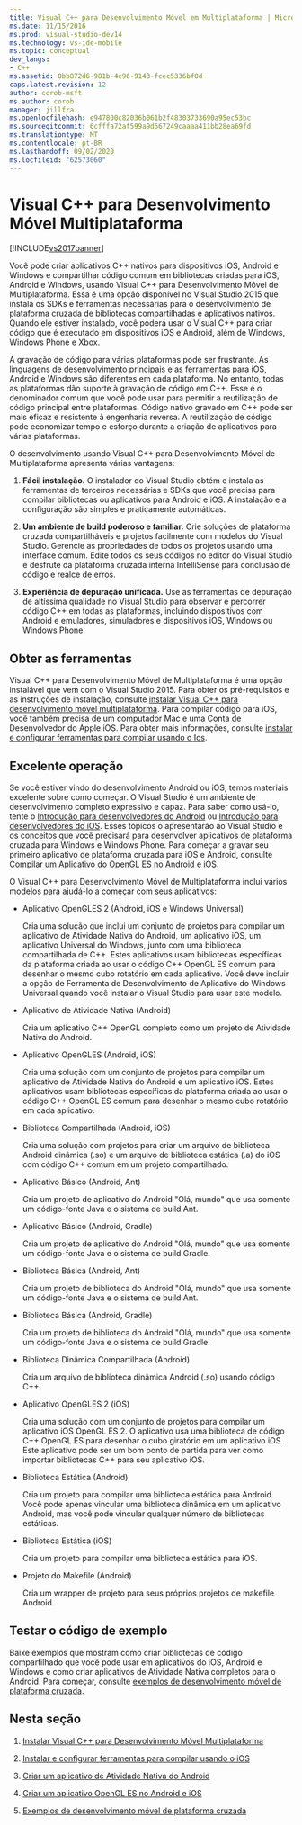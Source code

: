 ```yaml
---
title: Visual C++ para Desenvolvimento Móvel em Multiplataforma | Microsoft Docs
ms.date: 11/15/2016
ms.prod: visual-studio-dev14
ms.technology: vs-ide-mobile
ms.topic: conceptual
dev_langs:
- C++
ms.assetid: 0bb872d6-981b-4c96-9143-fcec5336bf0d
caps.latest.revision: 12
author: corob-msft
ms.author: corob
manager: jillfra
ms.openlocfilehash: e947800c82036b061b2f48303733690a95ec53bc
ms.sourcegitcommit: 6cfffa72af599a9d667249caaaa411bb28ea69fd
ms.translationtype: MT
ms.contentlocale: pt-BR
ms.lasthandoff: 09/02/2020
ms.locfileid: "62573060"
---
```

# <a name="visual-c-for-cross-platform-mobile-development"></a>Visual C++ para Desenvolvimento Móvel Multiplataforma
[!INCLUDE[vs2017banner](../includes/vs2017banner.md)]

Você pode criar aplicativos C++ nativos para dispositivos iOS, Android e Windows e compartilhar código comum em bibliotecas criadas para iOS, Android e Windows, usando Visual C++ para Desenvolvimento Móvel de Multiplataforma. Essa é uma opção disponível no Visual Studio 2015 que instala os SDKs e ferramentas necessárias para o desenvolvimento de plataforma cruzada de bibliotecas compartilhadas e aplicativos nativos. Quando ele estiver instalado, você poderá usar o Visual C++ para criar código que é executado em dispositivos iOS e Android, além de Windows, Windows Phone e Xbox.  
  
 A gravação de código para várias plataformas pode ser frustrante. As linguagens de desenvolvimento principais e as ferramentas para iOS, Android e Windows são diferentes em cada plataforma. No entanto, todas as plataformas dão suporte à gravação de código em C++. Esse é o denominador comum que você pode usar para permitir a reutilização de código principal entre plataformas. Código nativo gravado em C++ pode ser mais eficaz e resistente à engenharia reversa. A reutilização de código pode economizar tempo e esforço durante a criação de aplicativos para várias plataformas.  
  
 O desenvolvimento usando Visual C++ para Desenvolvimento Móvel de Multiplataforma apresenta várias vantagens:  
  
1. **Fácil instalação.** O instalador do Visual Studio obtém e instala as ferramentas de terceiros necessárias e SDKs que você precisa para compilar bibliotecas ou aplicativos para Android e iOS. A instalação e a configuração são simples e praticamente automáticas.  
  
2. **Um ambiente de build poderoso e familiar.** Crie soluções de plataforma cruzada compartilháveis e projetos facilmente com modelos do Visual Studio. Gerencie as propriedades de todos os projetos usando uma interface comum. Edite todos os seus códigos no editor do Visual Studio e desfrute da plataforma cruzada interna IntelliSense para conclusão de código e realce de erros.  
  
3. **Experiência de depuração unificada.** Use as ferramentas de depuração de altíssima qualidade no Visual Studio para observar e percorrer código C++ em todas as plataformas, incluindo dispositivos com Android e emuladores, simuladores e dispositivos iOS, Windows ou Windows Phone.  
  
## <a name="get-the-tools"></a>Obter as ferramentas  
 Visual C++ para Desenvolvimento Móvel de Multiplataforma é uma opção instalável que vem com o Visual Studio 2015. Para obter os pré-requisitos e as instruções de instalação, consulte [instalar Visual C++ para desenvolvimento móvel multiplataforma](../cross-platform/install-visual-cpp-for-cross-platform-mobile-development.md). Para compilar código para iOS, você também precisa de um computador Mac e uma Conta de Desenvolvedor do Apple iOS. Para obter mais informações, consulte [instalar e configurar ferramentas para compilar usando o Ios](../cross-platform/install-and-configure-tools-to-build-using-ios.md).  
  
## <a name="come-up-to-speed"></a>Excelente operação  
 Se você estiver vindo do desenvolvimento Android ou iOS, temos materiais excelente sobre como começar. O Visual Studio é um ambiente de desenvolvimento completo expressivo e capaz. Para saber como usá-lo, tente o [Introdução para desenvolvedores do Android](https://msdn.microsoft.com/library/windows/apps/dn275875.aspx) ou [Introdução para desenvolvedores do iOS](https://msdn.microsoft.com/library/windows/apps/xaml/jj657966.aspx). Esses tópicos o apresentarão ao Visual Studio e os conceitos que você precisará para desenvolver aplicativos de plataforma cruzada para Windows e Windows Phone. Para começar a gravar seu primeiro aplicativo de plataforma cruzada para iOS e Android, consulte [Compilar um Aplicativo do OpenGL ES no Android e iOS](../cross-platform/build-an-opengl-es-application-on-android-and-ios.md).  
  
 O Visual C++ para Desenvolvimento Móvel de Multiplataforma inclui vários modelos para ajudá-lo a começar com seus aplicativos:  
  
- Aplicativo OpenGLES 2 (Android, iOS e Windows Universal)  
  
     Cria uma solução que inclui um conjunto de projetos para compilar um aplicativo de Atividade Nativa do Android, um aplicativo iOS, um aplicativo Universal do Windows, junto com uma biblioteca compartilhada de C++. Estes aplicativos usam bibliotecas específicas da plataforma criada ao usar o código C++ OpenGL ES comum para desenhar o mesmo cubo rotatório em cada aplicativo. Você deve incluir a opção de Ferramenta de Desenvolvimento de Aplicativo do Windows Universal quando você instalar o Visual Studio para usar este modelo.  
  
- Aplicativo de Atividade Nativa (Android)  
  
     Cria um aplicativo C++ OpenGL completo como um projeto de Atividade Nativa do Android.  
  
- Aplicativo OpenGLES (Android, iOS)  
  
     Cria uma solução com um conjunto de projetos para compilar um aplicativo de Atividade Nativa do Android e um aplicativo iOS. Estes aplicativos usam bibliotecas específicas da plataforma criada ao usar o código C++ OpenGL ES comum para desenhar o mesmo cubo rotatório em cada aplicativo.  
  
- Biblioteca Compartilhada (Android, iOS)  
  
     Cria uma solução com projetos para criar um arquivo de biblioteca Android dinâmica (.so) e um arquivo de biblioteca estática (.a) do iOS com código C++ comum em um projeto compartilhado.  
  
- Aplicativo Básico (Android, Ant)  
  
     Cria um projeto de aplicativo do Android "Olá, mundo" que usa somente um código-fonte Java e o sistema de build Ant.  
  
- Aplicativo Básico (Android, Gradle)  
  
     Cria um projeto de aplicativo do Android "Olá, mundo" que usa somente um código-fonte Java e o sistema de build Gradle.  
  
- Biblioteca Básica (Android, Ant)  
  
     Cria um projeto de biblioteca do Android "Olá, mundo" que usa somente um código-fonte Java e o sistema de build Ant.  
  
- Biblioteca Básica (Android, Gradle)  
  
     Cria um projeto de biblioteca do Android "Olá, mundo" que usa somente um código-fonte Java e o sistema de build Gradle.  
  
- Biblioteca Dinâmica Compartilhada (Android)  
  
     Cria um arquivo de biblioteca dinâmica Android (.so) usando código C++.  
  
- Aplicativo OpenGLES 2 (iOS)  
  
     Cria uma solução com um conjunto de projetos para compilar um aplicativo iOS OpenGL ES 2. O aplicativo usa uma biblioteca de código C++ OpenGL ES para desenhar o cubo giratório em um aplicativo iOS. Este aplicativo pode ser um bom ponto de partida para ver como importar bibliotecas C++ para seu aplicativo iOS.  
  
- Biblioteca Estática (Android)  
  
     Cria um projeto para compilar uma biblioteca estática para Android. Você pode apenas vincular uma biblioteca dinâmica em um aplicativo Android, mas você pode vincular qualquer número de bibliotecas estáticas.  
  
- Biblioteca Estática (iOS)  
  
     Cria um projeto para compilar uma biblioteca estática para iOS.  
  
- Projeto do Makefile (Android)  
  
     Cria um wrapper de projeto para seus próprios projetos de makefile Android.  
  
## <a name="try-out-sample-code"></a>Testar o código de exemplo  
 Baixe exemplos que mostram como criar bibliotecas de código compartilhado que você pode usar em aplicativos do iOS, Android e Windows e como criar aplicativos de Atividade Nativa completos para o Android. Para começar, consulte [exemplos de desenvolvimento móvel de plataforma cruzada](../cross-platform/cross-platform-mobile-development-examples.md).  
  
## <a name="in-this-section"></a>Nesta seção  
  
1. [Instalar Visual C++ para Desenvolvimento Móvel Multiplataforma](../cross-platform/install-visual-cpp-for-cross-platform-mobile-development.md)  
  
2. [Instalar e configurar ferramentas para compilar usando o iOS](../cross-platform/install-and-configure-tools-to-build-using-ios.md)  
  
3. [Criar um aplicativo de Atividade Nativa do Android](../cross-platform/create-an-android-native-activity-app.md)  
  
4. [Criar um aplicativo OpenGL ES no Android e iOS](../cross-platform/build-an-opengl-es-application-on-android-and-ios.md)  
  
5. [Exemplos de desenvolvimento móvel de plataforma cruzada](../cross-platform/cross-platform-mobile-development-examples.md)
